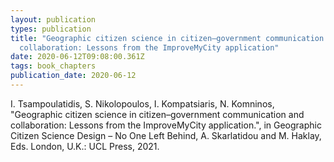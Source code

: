 ```yaml
---
layout: publication
types: publication
title: "Geographic citizen science in citizen–government communication and
  collaboration: Lessons from the ImproveMyCity application"
date: 2020-06-12T09:08:00.361Z
tags: book_chapters
publication_date: 2020-06-12
---
```

I. Tsampoulatidis, S. Nikolopoulos, I. Kompatsiaris, N. Komninos, "Geographic citizen science in citizen–government communication and collaboration: Lessons from the ImproveMyCity application.", in Geographic Citizen Science Design – No One Left Behind, A. Skarlatidou and M. Haklay, Eds. London, U.K.: UCL Press, 2021.